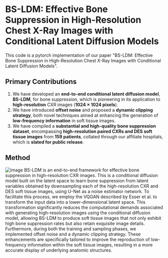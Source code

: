 # BS-LDM: Effective Bone Suppression in High-Resolution Chest X-Ray Images with Conditional Latent Diffusion Models

This code is a pytorch implementation of our paper "BS-LDM: Effective Bone Suppression in High-Resolution Chest X-Ray Images with Conditional Latent Diffusion Models".

## Primary Contributions
1) We have developed an **end-to-end conditional latent diffusion model**, **BS-LDM**, for bone suppression, which is pioneering in its application to **high-resolution** CXR images (**1024 × 1024 pixels**).
2) We have introduced **offset noise** and proposed a **dynamic clipping strategy**, both novel techniques aimed at enhancing the generation of **low-frequency information** in soft tissue images.
3) We have compiled a **substantial and high-quality bone suppression dataset**, encompassing **high-resolution paired CXRs and DES soft tissue images** from **159 patients**, collated through our affiliate hospitals, which is **slated for public release**.

## Method
![image](https://github.com/diaoquesang/BS-LDM/blob/main/framework.png)
BS-LDM is an end-to-end framework for effective bone suppression in high-resolution CXR images. This is a conditional diffusion model built on the latent space to learn bone suppression from latent variables obtained by downsampling each of the high-resolution CXR and DES soft tissue images, using U-Net as a noise estimator network. To facilitate this process, we employ the VQGAN described by Esser et al. to transform the input data into a lower-dimensional latent space. This transformation significantly reduces the computational demands associated with generating high-resolution images using the conditional diffusion model, allowing BS-LDM to produce soft tissue images that not only exhibit high bone suppression rates but also retain exquisite image details. Furthermore, during both the training and sampling phases, we implemented offset noise and a dynamic clipping strategy. These enhancements are specifically tailored to improve the reproduction of low-frequency information within the soft tissue images, resulting in a more accurate display of underlying anatomic structures.
